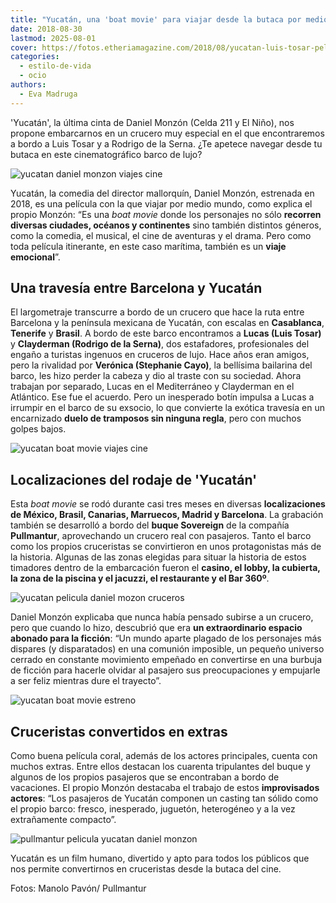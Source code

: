 ```yaml
---
title: "Yucatán, una 'boat movie' para viajar desde la butaca por medio mundo"
date: 2018-08-30
lastmod: 2025-08-01
cover: https://fotos.etheriamagazine.com/2018/08/yucatan-luis-tosar-pelicula-crucero.jpg
categories: 
  - estilo-de-vida
  - ocio
authors: 
  - Eva Madruga
---
```


'Yucatán', la última cinta de Daniel Monzón (Celda 211 y El Niño), nos propone 
embarcarnos en un crucero muy especial en el que encontraremos a bordo a Luis Tosar y a 
Rodrigo de la Serna. ¿Te apetece navegar desde tu butaca en este cinematográfico barco 
de lujo? 

![yucatan daniel monzon viajes cine](https://fotos.etheriamagazine.com/2018/08/Yucatan-making-off-manolo-pavon.jpg "Making off de 'Yucatán'.")

<!-- LEGACY_UPDATED: Actualizado 8/2025 -->

Yucatán, la comedia del director mallorquín, Daniel Monzón, estrenada en 2018, es una 
película con la que viajar por medio mundo, como explica el propio Monzón: “Es una _boat 
movie_ donde los personajes no sólo **recorren diversas ciudades, océanos y 
continentes** sino también distintos géneros, como la comedia, el musical, el cine de 
aventuras y el drama. Pero como toda película itinerante, en este caso marítima, también 
es un **viaje emocional**”. 

## Una travesía entre Barcelona y Yucatán

El largometraje transcurre a bordo de un crucero que hace la ruta entre Barcelona y la 
península mexicana de Yucatán, con escalas en **Casablanca**, **Tenerife** y **Brasil**. 
A bordo de este barco encontramos a **Lucas (Luis Tosar)** y **Clayderman (Rodrigo de la 
Serna)**, dos estafadores, profesionales del engaño a turistas ingenuos en cruceros de 
lujo. Hace años eran amigos, pero la rivalidad por **Verónica (Stephanie Cayo)**, la 
bellísima bailarina del barco, les hizo perder la cabeza y dio al traste con su 
sociedad. Ahora trabajan por separado, Lucas en el Mediterráneo y Clayderman en el 
Atlántico. Ese fue el acuerdo. Pero un inesperado botín impulsa a Lucas a irrumpir en el 
barco de su exsocio, lo que convierte la exótica travesía en un encarnizado **duelo de 
tramposos sin ninguna regla**, pero con muchos golpes bajos. 

![yucatan boat movie viajes cine](https://fotos.etheriamagazine.com/2018/08/viajes-cine-yucatan-crucero.jpg "Cartel anunciador y teaser de 'Yucatán'.")

## Localizaciones del rodaje de 'Yucatán'

Esta _boat movie_ se rodó durante casi tres meses en diversas **localizaciones de 
México, Brasil, Canarias, Marruecos, Madrid y Barcelona**. La grabación también se 
desarrolló a bordo del **buque Sovereign** de la compañía **Pullmantur**, aprovechando 
un crucero real con pasajeros. Tanto el barco como los propios cruceristas se 
convirtieron en unos protagonistas más de la historia. Algunas de las zonas elegidas 
para situar la historia de estos timadores dentro de la embarcación fueron el **casino, 
el lobby, la cubierta, la zona de la piscina y el jacuzzi, el restaurante y el Bar 
360º**. 

![yucatan pelicula daniel mozon cruceros](https://fotos.etheriamagazine.com/2018/08/Yucatan-manolo-pavon-pelicula.jpg "El casino es uno de los escenarios elegidos en 'Yucatán'.")

Daniel Monzón explicaba que nunca había pensado subirse a un crucero, pero que cuando lo 
hizo, descubrió que era **un extraordinario espacio abonado para la ficción**: “Un mundo 
aparte plagado de los personajes más dispares (y disparatados) en una comunión 
imposible, un pequeño universo cerrado en constante movimiento empeñado en convertirse 
en una burbuja de ficción para hacerle olvidar al pasajero sus preocupaciones y 
empujarle a ser feliz mientras dure el trayecto”. 

![yucatan boat movie estreno](https://fotos.etheriamagazine.com/2018/08/yucatan-makingoff-pelicula-manolo-pavon.jpg "Preparando escena durante el rodaje.")

## Cruceristas convertidos en extras

Como buena película coral, además de los actores principales, cuenta con muchos extras. 
Entre ellos destacan los cuarenta tripulantes del buque y algunos de los propios 
pasajeros que se encontraban a bordo de vacaciones. El propio Monzón destacaba el 
trabajo de estos **improvisados actores**: “Los pasajeros de Yucatán componen un casting 
tan sólido como el propio barco: fresco, inesperado, juguetón, heterogéneo y a la vez 
extrañamente compacto”. 

![pullmantur pelicula yucatan daniel monzon](https://fotos.etheriamagazine.com/2018/08/Buque-Sovereign-de-Pullmantur-Cruceros-Yucatan.jpg "Buque Sovereign de Pullmantur, lugar del rodaje de 'Yucatán'.")

Yucatán es un film humano, divertido y apto para todos los públicos que nos permite 
convertirnos en cruceristas desde la butaca del cine. 

Fotos: Manolo Pavón/ Pullmantur

